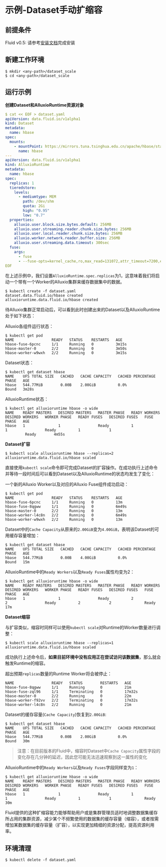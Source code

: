 # 示例-Dataset手动扩缩容

## 前提条件

Fluid v0.5: 请参考[安装文档](../userguide/install.md)完成安装

## 新建工作环境
```shell
$ mkdir <any-path>/dataset_scale
$ cd <any-path>/dataset_scale
```

## 运行示例

**创建Dataset和AlluxioRuntime资源对象**
```yaml
$ cat << EOF > dataset.yaml
apiVersion: data.fluid.io/v1alpha1
kind: Dataset
metadata:
  name: hbase
spec:
  mounts:
    - mountPoint: https://mirrors.tuna.tsinghua.edu.cn/apache/hbase/stable/
      name: hbase
---
apiVersion: data.fluid.io/v1alpha1
kind: AlluxioRuntime
metadata:
  name: hbase
spec:
  replicas: 1
  tieredstore:
    levels:
      - mediumtype: MEM
        path: /dev/shm
        quota: 2Gi
        high: "0.95"
        low: "0.7"
  properties:
    alluxio.user.block.size.bytes.default: 256MB
    alluxio.user.streaming.reader.chunk.size.bytes: 256MB
    alluxio.user.local.reader.chunk.size.bytes: 256MB
    alluxio.worker.network.reader.buffer.size: 256MB
    alluxio.user.streaming.data.timeout: 300sec
  fuse:
    args:
      - fuse
      - --fuse-opts=kernel_cache,ro,max_read=131072,attr_timeout=7200,entry_timeout=7200,nonempty,max_readahead=0
EOF
```

在上述示例中，我们设置`AlluxioRuntime.spec.replicas`为1，这意味着我们将启动一个带有一个Worker的Alluxio集群来缓存数据集中的数据。

```
$ kubectl create -f dataset.yaml
dataset.data.fluid.io/hbase created
alluxioruntime.data.fluid.io/hbase created
```
待Alluxio集群正常启动后，可以看到此时创建出来的Dataset以及AlluxioRuntime处于如下状态：

Alluxio各组件运行状态：
```
$ kubectl get pod
NAME                 READY   STATUS    RESTARTS   AGE
hbase-fuse-6pcnc     1/1     Running   0          3m15s
hbase-master-0       2/2     Running   0          3m50s
hbase-worker-w9wxh   2/2     Running   0          3m15s
```

Dataset状态：
```
$ kubectl get dataset hbase
NAME    UFS TOTAL SIZE   CACHED   CACHE CAPACITY   CACHED PERCENTAGE   PHASE   AGE
hbase   544.77MiB        0.00B    2.00GiB          0.0%                Bound   3m28s
```

AlluxioRuntime状态：
```
$ kubectl get alluxioruntime hbase -o wide
NAME    READY MASTERS   DESIRED MASTERS   MASTER PHASE   READY WORKERS   DESIRED WORKERS   WORKER PHASE   READY FUSES   DESIRED FUSES   FUSE PHASE   AGE
hbase   1               1                 Ready          1               1                 Ready          1             1
         Ready        4m55s
```

**Dataset扩容**

```
$ kubectl scale alluxioruntime hbase --replicas=2
alluxioruntime.data.fluid.io/hbase scaled
```
直接使用`kubectl scale`命令即可完成Dataset的扩容操作。在成功执行上述命令并等待一段时间后可以看到Dataset以及AlluxioRuntime的状态均发生了变化：

一个新的Alluxio Worker以及对应的Alluxio Fuse组件成功启动：
```
$ kubectl get pod
NAME                 READY   STATUS    RESTARTS   AGE
hbase-fuse-6pcnc     1/1     Running   0          13m
hbase-fuse-8qgww     1/1     Running   0          6m49s
hbase-master-0       2/2     Running   0          13m
hbase-worker-l4c8n   2/2     Running   0          6m49s
hbase-worker-w9wxh   2/2     Running   0          13m
```

Dataset中的`Cache Capacity`从原来的`2.00GiB`变为`4.00GiB`，表明该Dataset的可用缓存容量增加：
```
$ kubectl get dataset hbase
NAME    UFS TOTAL SIZE   CACHED   CACHE CAPACITY   CACHED PERCENTAGE   PHASE   AGE
hbase   544.77MiB        0.00B    4.00GiB          0.0%                Bound   15m
```

AlluxioRuntime中的`Ready Workers`以及`Ready Fuses`属性均变为2：
```
$ kubectl get alluxioruntime hbase -o wide
NAME    READY MASTERS   DESIRED MASTERS   MASTER PHASE   READY WORKERS   DESIRED WORKERS   WORKER PHASE   READY FUSES   DESIRED FUSES   FUSE PHASE   AGE
hbase   1               1                 Ready          2               2                 Ready          2             2               Ready        17m
```

**Dataset缩容**

与扩容类似，缩容时同样可以使用`kubectl scale`对Runtime的Worker数量进行调整：
```
$ kubectl scale alluxioruntime hbase --replicas=1
alluxioruntime.data.fluid.io/hbase scaled
```

成功执行上述命令后，**如果目前环境中没有应用正在尝试访问该数据集**，那么就会触发Runtime的缩容。

超出预期`replicas`数量的Runtime Worker将会被停止：
```
NAME                 READY   STATUS        RESTARTS   AGE
hbase-fuse-8qgww     1/1     Running       0          21m
hbase-fuse-zql96     1/1     Terminating   0          17m32s
hbase-master-0       2/2     Running       0          22m
hbase-worker-f92vv   2/2     Terminating   0          17m32s
hbase-worker-l4c8n   2/2     Running       0          21m
```

Dataset的缓存容量(`Cache Capacity`)恢复到`2.00GiB`:
```
$ kubectl get dataset hbase
NAME    UFS TOTAL SIZE   CACHED   CACHE CAPACITY   CACHED PERCENTAGE   PHASE   AGE
hbase   544.77MiB        0.00B    2.00GiB          0.0%                Bound   30m
```

> 注意：在目前版本的Fluid中，缩容时Dataset中`Cache Capacity`属性字段的变化存在几分钟的延迟，因此您可能无法迅速观察到这一属性的变化

AlluxioRuntime中的`Ready Workers`以及`Ready Fuses`字段同样变为`1`：
```
$ kubectl get alluxioruntime hbase -o wide
NAME    READY MASTERS   DESIRED MASTERS   MASTER PHASE   READY WORKERS   DESIRED WORKERS   WORKER PHASE   READY FUSES   DESIRED FUSES   FUSE PHASE   AGE
hbase   1               1                 Ready          1               1                 Ready          1             1               Ready        30m
```

Fluid提供的这种扩缩容能力能够帮助用户或是集群管理员适时地调整数据集缓存所占用的集群资源，减少某个不频繁使用的数据集的缓存容量（缩容），或者按需增加某数据集的缓存容量（扩容），以实现更加精细的资源分配，提高资源利用率。

## 环境清理
```shell
$ kubectl delete -f dataset.yaml
```
